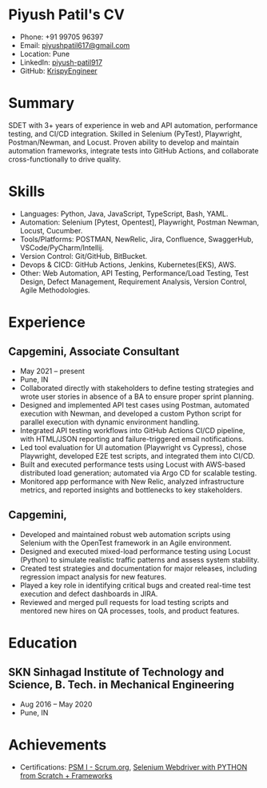 # Piyush Patil's CV

- Phone: +91 99705 96397
- Email: [piyushpatil617@gmail.com](mailto:piyushpatil617@gmail.com)
- Location: Pune
- LinkedIn: [piyush-patil917](https://linkedin.com/in/piyush-patil917)
- GitHub: [KrispyEngineer](https://github.com/KrispyEngineer)


# Summary

SDET with 3+ years of experience in web and API automation, performance testing, and CI/CD integration. Skilled in Selenium (PyTest), Playwright, Postman/Newman, and Locust. Proven ability to develop and maintain automation frameworks, integrate tests into GitHub Actions, and collaborate cross-functionally to drive quality.

# Skills

- Languages: Python, Java, JavaScript, TypeScript, Bash, YAML.
- Automation: Selenium [Pytest, Opentest], Playwright, Postman Newman, Locust, Cucumber.
- Tools/Platforms: POSTMAN, NewRelic, Jira, Confluence, SwaggerHub, VSCode/PyCharm/Intellij.
- Version Control: Git/GitHub, BitBucket.
- Devops & CICD: GitHub Actions, Jenkins, Kubernetes(EKS), AWS.
- Other: Web Automation, API Testing, Performance/Load Testing, Test Design, Defect Management, Requirement Analysis, Version Control, Agile Methodologies.
# Experience

## Capgemini, Associate Consultant

- May 2021 – present
- Pune, IN
- Collaborated directly with stakeholders to define testing strategies and wrote user stories in absence of a BA to ensure proper sprint planning.
- Designed and implemented API test cases using Postman, automated execution with Newman, and developed a custom Python script for parallel execution with dynamic environment handling.
- Integrated API testing workflows into GitHub Actions CI/CD pipeline, with HTML/JSON reporting and failure-triggered email notifications.
- Led tool evaluation for UI automation (Playwright vs Cypress), chose Playwright, developed E2E test scripts, and integrated them into CI/CD.
- Built and executed performance tests using Locust with AWS-based distributed load generation; automated via Argo CD for scalable testing.
- Monitored app performance with New Relic, analyzed infrastructure metrics, and reported insights and bottlenecks to key stakeholders.

## Capgemini,  

- Developed and maintained robust web automation scripts using Selenium with the OpenTest framework in an Agile environment.
- Designed and executed mixed-load performance testing using Locust (Python) to simulate realistic traffic patterns and assess system stability.
- Created test strategies and documentation for major releases, including regression impact analysis for new features.
- Played a key role in identifying critical bugs and created real-time test execution and defect dashboards in JIRA.
- Reviewed and merged pull requests for load testing scripts and mentored new hires on QA processes, tools, and product features.

# Education

## SKN Sinhagad Institute of Technology and Science, B. Tech. in Mechanical Engineering

- Aug 2016 – May 2020
- Pune, IN

# Achievements

- Certifications: [PSM I - Scrum.org](https://drive.google.com/file/d/1YBgERJLMjptMqPFFC1ljwKDounLrExY5/view?usp=drive_link), [ Selenium Webdriver with PYTHON from Scratch + Frameworks](https://www.udemy.com/certificate/UC-8a1719a3-edb2-4db6-a990-210615d9f3aa/)
